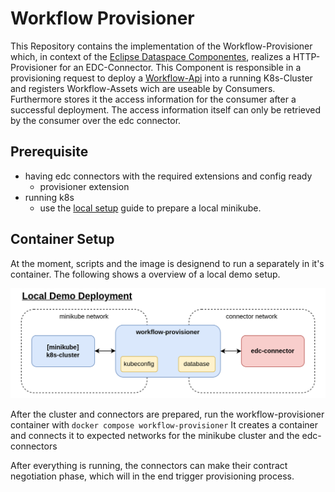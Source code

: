 # Workflow Provisioner

This Repository contains the implementation of the Workflow-Provisioner which, in context of the [Eclipse Dataspace Componentes](https://github.com/eclipse-edc/Connector), realizes a HTTP-Provisioner for an EDC-Connector. This Component is  responsible in a provisioning request to deploy a [Workflow-Api](https://github.com/reisman234/workflow-api) into a running K8s-Cluster and registers Workflow-Assets wich are useable by Consumers. Furthermore stores it the access information for the consumer after a successful deployment. The access information itself can only be retrieved by the consumer over the edc connector.

## Prerequisite

- having edc connectors with the required extensions and config ready
  - provisioner extension
- running k8s
  - use the [local setup](./docs/setup.md) guide to prepare a local minikube.

## Container Setup

At the moment, scripts and the image is designend to run a separately in it's container.
The following shows a overview of a local demo setup.

![Workflow Provider](docs/workflow-provisioner.drawio.png)

After the cluster and connectors are prepared, run the workflow-provisioner container with `docker compose workflow-provisioner`
It creates a container and connects it to expected networks for the minikube cluster and the edc-connectors

After everything is running, the connectors can make their contract negotiation phase, which will in the end trigger provisioning process.
